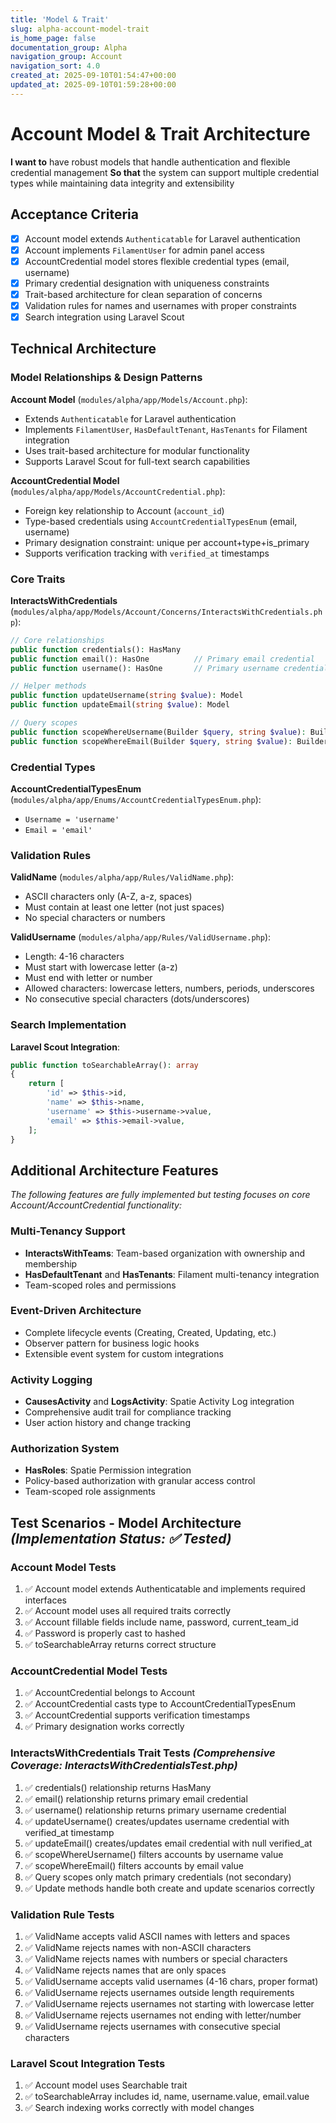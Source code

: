 ```yaml
---
title: 'Model & Trait'
slug: alpha-account-model-trait
is_home_page: false
documentation_group: Alpha
navigation_group: Account
navigation_sort: 4.0
created_at: 2025-09-10T01:54:47+00:00
updated_at: 2025-09-10T01:59:28+00:00
---
```

# Account Model & Trait Architecture

**I want to** have robust models that handle authentication and flexible credential management
**So that** the system can support multiple credential types while maintaining data integrity and extensibility

## Acceptance Criteria

- [x] Account model extends `Authenticatable` for Laravel authentication
- [x] Account implements `FilamentUser` for admin panel access  
- [x] AccountCredential model stores flexible credential types (email, username)
- [x] Primary credential designation with uniqueness constraints
- [x] Trait-based architecture for clean separation of concerns
- [x] Validation rules for names and usernames with proper constraints
- [x] Search integration using Laravel Scout

## Technical Architecture

### Model Relationships & Design Patterns

**Account Model** (`modules/alpha/app/Models/Account.php`):
- Extends `Authenticatable` for Laravel authentication
- Implements `FilamentUser`, `HasDefaultTenant`, `HasTenants` for Filament integration
- Uses trait-based architecture for modular functionality
- Supports Laravel Scout for full-text search capabilities

**AccountCredential Model** (`modules/alpha/app/Models/AccountCredential.php`):
- Foreign key relationship to Account (`account_id`)
- Type-based credentials using `AccountCredentialTypesEnum` (email, username)
- Primary designation constraint: unique per account+type+is_primary
- Supports verification tracking with `verified_at` timestamps

### Core Traits

**InteractsWithCredentials** (`modules/alpha/app/Models/Account/Concerns/InteractsWithCredentials.php`):
```php
// Core relationships
public function credentials(): HasMany
public function email(): HasOne          // Primary email credential
public function username(): HasOne       // Primary username credential

// Helper methods
public function updateUsername(string $value): Model
public function updateEmail(string $value): Model

// Query scopes
public function scopeWhereUsername(Builder $query, string $value): Builder
public function scopeWhereEmail(Builder $query, string $value): Builder
```

### Credential Types

**AccountCredentialTypesEnum** (`modules/alpha/app/Enums/AccountCredentialTypesEnum.php`):
- `Username = 'username'`
- `Email = 'email'`

### Validation Rules

**ValidName** (`modules/alpha/app/Rules/ValidName.php`):
- ASCII characters only (A-Z, a-z, spaces)
- Must contain at least one letter (not just spaces)
- No special characters or numbers

**ValidUsername** (`modules/alpha/app/Rules/ValidUsername.php`):
- Length: 4-16 characters
- Must start with lowercase letter (a-z)
- Must end with letter or number
- Allowed characters: lowercase letters, numbers, periods, underscores
- No consecutive special characters (dots/underscores)

### Search Implementation

**Laravel Scout Integration**:
```php
public function toSearchableArray(): array
{
    return [
        'id' => $this->id,
        'name' => $this->name,
        'username' => $this->username->value,
        'email' => $this->email->value,
    ];
}
```

## Additional Architecture Features

*The following features are fully implemented but testing focuses on core Account/AccountCredential functionality:*

### Multi-Tenancy Support
- **InteractsWithTeams**: Team-based organization with ownership and membership
- **HasDefaultTenant** and **HasTenants**: Filament multi-tenancy integration
- Team-scoped roles and permissions

### Event-Driven Architecture
- Complete lifecycle events (Creating, Created, Updating, etc.)
- Observer pattern for business logic hooks
- Extensible event system for custom integrations

### Activity Logging
- **CausesActivity** and **LogsActivity**: Spatie Activity Log integration
- Comprehensive audit trail for compliance tracking
- User action history and change tracking

### Authorization System
- **HasRoles**: Spatie Permission integration
- Policy-based authorization with granular access control
- Team-scoped role assignments

## Test Scenarios - Model Architecture *(Implementation Status: ✅ Tested)*

### Account Model Tests
1. ✅ Account model extends Authenticatable and implements required interfaces
2. ✅ Account model uses all required traits correctly
3. ✅ Account fillable fields include name, password, current_team_id
4. ✅ Password is properly cast to hashed
5. ✅ toSearchableArray returns correct structure

### AccountCredential Model Tests  
1. ✅ AccountCredential belongs to Account
2. ✅ AccountCredential casts type to AccountCredentialTypesEnum
3. ✅ AccountCredential supports verification timestamps
4. ✅ Primary designation works correctly

### InteractsWithCredentials Trait Tests *(Comprehensive Coverage: InteractsWithCredentialsTest.php)*
1. ✅ credentials() relationship returns HasMany
2. ✅ email() relationship returns primary email credential  
3. ✅ username() relationship returns primary username credential
4. ✅ updateUsername() creates/updates username credential with verified_at timestamp
5. ✅ updateEmail() creates/updates email credential with null verified_at
6. ✅ scopeWhereUsername() filters accounts by username value
7. ✅ scopeWhereEmail() filters accounts by email value
8. ✅ Query scopes only match primary credentials (not secondary)
9. ✅ Update methods handle both create and update scenarios correctly

### Validation Rule Tests
1. ✅ ValidName accepts valid ASCII names with letters and spaces
2. ✅ ValidName rejects names with non-ASCII characters
3. ✅ ValidName rejects names with numbers or special characters
4. ✅ ValidName rejects names that are only spaces
5. ✅ ValidUsername accepts valid usernames (4-16 chars, proper format)
6. ✅ ValidUsername rejects usernames outside length requirements
7. ✅ ValidUsername rejects usernames not starting with lowercase letter
8. ✅ ValidUsername rejects usernames not ending with letter/number
9. ✅ ValidUsername rejects usernames with consecutive special characters

### Laravel Scout Integration Tests
1. ✅ Account model uses Searchable trait
2. ✅ toSearchableArray includes id, name, username.value, email.value
3. ✅ Search indexing works correctly with model changes